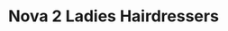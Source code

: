 ---
title: "Nova 2 Ladies Hairdressers"
url: /croydon/nova-2-ladies-hairdressers/
shop: hairdresser
---
